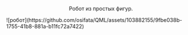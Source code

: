 <div style="text-align: center; display: inline;">
<p>Робот из простых фигур.</p>
![робот](https://github.com/osifata/QML/assets/103882155/9fbe038b-1755-41b8-881a-b11fc72a7422)
</div>